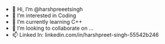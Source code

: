- 👋 Hi, I’m @harshpreeetsingh
- 👀 I’m interested in Coding
- 🌱 I’m currently learning C++
- 💞️ I’m looking to collaborate on ...
- 📫 Linked In: linkedin.com/in/harshpreet-singh-55542b246

<!---
harshpreeetsingh/harshpreeetsingh is a ✨ special ✨ repository because its `README.md` (this file) appears on your GitHub profile.
You can click the Preview link to take a look at your changes.
--->
